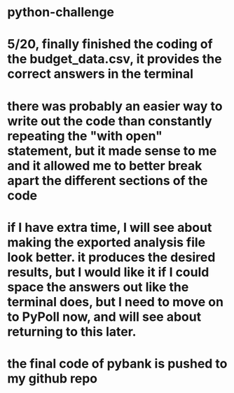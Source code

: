 # python-challenge
# 5/20, finally finished the coding of the budget_data.csv, it provides the correct answers in the terminal
# there was probably an easier way to write out the code than constantly repeating the "with open" statement, but it made sense to me and it allowed me to better break apart the different sections of the code
# if I have extra time, I will see about making the exported analysis file look better. it produces the desired results, but I would like it if I could space the answers out like the terminal does, but I need to move on to PyPoll now, and will see about returning to this later.
# the final code of pybank is pushed to my github repo
